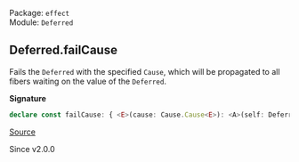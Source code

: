 Package: `effect`<br />
Module: `Deferred`<br />

## Deferred.failCause

Fails the `Deferred` with the specified `Cause`, which will be propagated to
all fibers waiting on the value of the `Deferred`.

**Signature**

```ts
declare const failCause: { <E>(cause: Cause.Cause<E>): <A>(self: Deferred<A, E>) => Effect.Effect<boolean>; <A, E>(self: Deferred<A, E>, cause: Cause.Cause<E>): Effect.Effect<boolean>; }
```

[Source](https://github.com/Effect-TS/effect/tree/main/packages/effect/src/Deferred.ts#L181)

Since v2.0.0